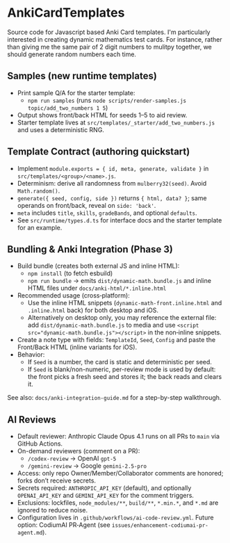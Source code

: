# AnkiCardTemplates

Source code for Javascript based Anki Card templates. I'm particularly interested in creating dynamic mathematics test cards. For instance, rather than giving me the same pair of 2 digit numbers to mulitpy together, we should generate random numbers each time. 


## Samples (new runtime templates)
- Print sample Q/A for the starter template:
  - `npm run samples` (runs `node scripts/render-samples.js topic/add_two_numbers 1 5`)
- Output shows front/back HTML for seeds 1–5 to aid review.
- Starter template lives at `src/templates/_starter/add_two_numbers.js` and uses a deterministic RNG.

## Template Contract (authoring quickstart)
- Implement `module.exports = { id, meta, generate, validate }` in `src/templates/<group>/<name>.js`.
- Determinism: derive all randomness from `mulberry32(seed)`. Avoid `Math.random()`.
- `generate({ seed, config, side })` returns `{ html, data? }`; same operands on front/back, reveal on `side: 'back'`.
- `meta` includes `title`, `skills`, `gradeBands`, and optional `defaults`.
- See `src/runtime/types.d.ts` for interface docs and the starter template for an example.

## Bundling & Anki Integration (Phase 3)
- Build bundle (creates both external JS and inline HTML):
  - `npm install` (to fetch esbuild)
  - `npm run bundle` → emits `dist/dynamic-math.bundle.js` and inline HTML files under `docs/anki-html/*.inline.html`
- Recommended usage (cross‑platform):
  - Use the inline HTML snippets (`dynamic-math-front.inline.html` and `.inline.html` back) for both desktop and iOS.
  - Alternatively on desktop only, you may reference the external file: add `dist/dynamic-math.bundle.js` to media and use `<script src="dynamic-math.bundle.js"></script>` in the non‑inline snippets.
- Create a note type with fields: `TemplateId`, `Seed`, `Config` and paste the Front/Back HTML (inline variants for iOS).
- Behavior:
  - If `Seed` is a number, the card is static and deterministic per seed.
  - If `Seed` is blank/non-numeric, per-review mode is used by default: the front picks a fresh seed and stores it; the back reads and clears it.

See also: `docs/anki-integration-guide.md` for a step-by-step walkthrough.

## AI Reviews

- Default reviewer: Anthropic Claude Opus 4.1 runs on all PRs to `main` via GitHub Actions.
- On-demand reviewers (comment on a PR):
  - `/codex-review` → OpenAI `gpt-5`
  - `/gemini-review` → Google `gemini-2.5-pro`
- Access: only repo Owner/Member/Collaborator comments are honored; forks don’t receive secrets.
- Secrets required: `ANTHROPIC_API_KEY` (default), and optionally `OPENAI_API_KEY` and `GEMINI_API_KEY` for the comment triggers.
- Exclusions: lockfiles, `node_modules/**`, `build/**`, `*.min.*`, and `*.md` are ignored to reduce noise.
- Configuration lives in `.github/workflows/ai-code-review.yml`. Future option: CodiumAI PR‑Agent (see `issues/enhancement-codiumai-pr-agent.md`).
